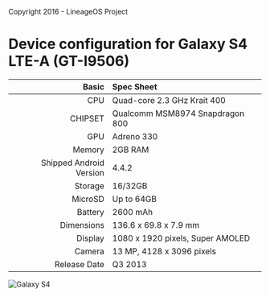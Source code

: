 Copyright 2016 - LineageOS Project

Device configuration for Galaxy S4 LTE-A (GT-I9506)
=====================================

Basic   | Spec Sheet
-------:|:-------------------------
CPU     | Quad-core 2.3 GHz Krait 400
CHIPSET | Qualcomm MSM8974 Snapdragon 800
GPU     | Adreno 330
Memory  | 2GB RAM
Shipped Android Version | 4.4.2
Storage | 16/32GB
MicroSD | Up to 64GB
Battery | 2600 mAh
Dimensions | 136.6 x 69.8 x 7.9 mm
Display | 1080 x 1920 pixels, Super AMOLED
Camera  | 13 MP, 4128 x 3096 pixels
Release Date | Q3 2013

![Galaxy S4](http://wiki.lineageos.org/images/thumb/d/d0/Ks01lte.png/317px-Ks01lte.png "Galaxy S4 LTE-A")
